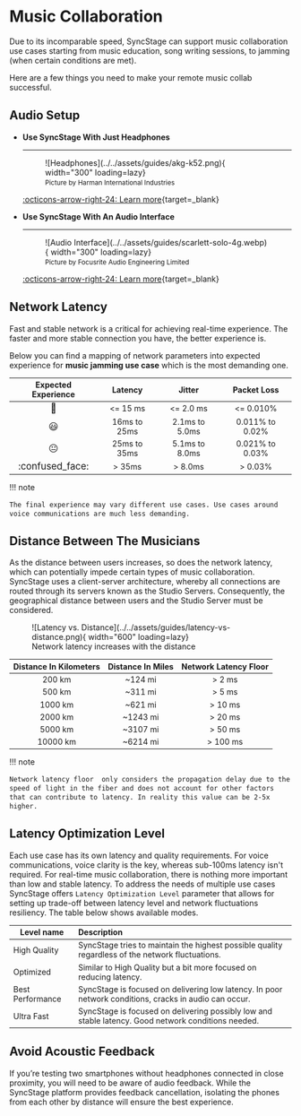# Music Collaboration
Due to its incomparable speed, SyncStage can support music collaboration use cases starting from music education, song writing sessions, to jamming (when certain conditions are met).

Here are a few things you need to make your remote music collab successful. 

## Audio Setup
<div class="grid cards" markdown>

-   __Use SyncStage With Just Headphones__

    ---
    <figure markdown="span">
      ![Headphones](../../assets/guides/akg-k52.png){ width="300" loading=lazy}
      <figcaption><small>Picture by Harman International Industries</small></figcaption>
    </figure>

    [:octicons-arrow-right-24: Learn more](headphones.md){target=_blank}


-   __Use SyncStage With An Audio Interface__

    ---
    <figure markdown="span">
      ![Audio Interface](../../assets/guides/scarlett-solo-4g.webp){ width="300" loading=lazy}
      <figcaption><small>Picture by Focusrite Audio Engineering Limited</small></figcaption>
    </figure>

    [:octicons-arrow-right-24: Learn more](audio-interfaces.md){target=_blank}

</div>


## Network Latency
Fast and stable network is a critical for achieving real-time experience. The faster and more stable connection you have, the better experience is. 

Below you can find a mapping of network parameters into expected experience for **music jamming use case** which is the most demanding one. 

| Expected Experience | Latency | Jitter | Packet Loss |
| :-----------------: | :-----: | :----: | :---------: |
| <big>:partying_face:</big> | <= 15 ms | <= 2.0 ms | <= 0.010% |
| <big>:smiley:</big> | 16ms to 25ms | 2.1ms to 5.0ms | 0.011% to 0.02% |
| <big>:neutral_face:</big> |  25ms to 35ms | 5.1ms to 8.0ms | 0.021% to 0.03% |
| <big>:confused_face:</big> |  > 35ms | > 8.0ms | > 0.03% |

!!! note
    
    The final experience may vary different use cases. Use cases around voice communications are much less demanding.




## Distance Between The Musicians
As the distance between users increases, so does the network latency, which can potentially impede certain types of music collaboration. SyncStage uses a client-server architecture, whereby all connections are routed through its servers known as the Studio Servers. Consequently, the geographical distance between users and the Studio Server must be considered.

<figure markdown="span">
    ![Latency vs. Distance](../../assets/guides/latency-vs-distance.png){ width="600" loading=lazy}
    <figcaption>Network latency increases with the distance</figcaption>
</figure>

| Distance In Kilometers | Distance In Miles | Network Latency Floor |
| :---------------------: | :----------------: | :--------------: |
| 200 km | ~124 mi | > 2 ms |
| 500 km | ~311 mi | > 5 ms |
| 1000 km | ~621 mi | > 10 ms |
| 2000 km | ~1243 mi | > 20 ms |
| 5000 km | ~3107 mi | > 50 ms |
| 10000 km | ~6214 mi | > 100 ms |


!!! note

    Network latency floor  only considers the propagation delay due to the speed of light in the fiber and does not account for other factors that can contribute to latency. In reality this value can be 2-5x higher.



## Latency Optimization Level
Each use case has its own latency and quality requirements. For voice communications, voice clarity is the key, whereas sub-100ms latency isn't required. For real-time music collaboration, there is nothing more important than low and stable latency. To address the needs of multiple use cases SyncStage offers `Latency Optimization Level` parameter that allows for setting up trade-off between latency level and network fluctuations resiliency. The table below shows available modes.


| Level name                           | Description                     
| ------------------------------------ | :--------------------------------------------------------------------------------------------------------- |
| High Quality                         |  SyncStage tries to maintain the highest possible quality regardless of the network fluctuations.          |
| Optimized                            |  Similar to High Quality but a bit more focused on reducing latency.                                       |
| Best Performance                     |  SyncStage is focused on delivering low latency. In poor network conditions, cracks in audio can occur.    |
| Ultra Fast                           |  SyncStage is focused on delivering possibly low and stable latency. Good network conditions needed.       |


## Avoid Acoustic Feedback

If you’re testing two smartphones without headphones connected in close proximity, you will need to be aware of audio feedback. While the SyncStage platform provides feedback cancellation, isolating the phones from each other by distance will ensure the best experience.